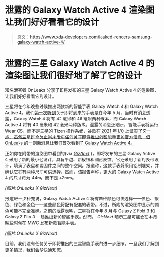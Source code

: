 # 泄露的 Galaxy Watch Active 4 渲染图让我们好好看看它的设计

> 原文：<https://www.xda-developers.com/leaked-renders-samsung-galaxy-watch-active-4/>

# 泄露的三星 Galaxy Watch Active 4 的渲染图让我们很好地了解了它的设计

知名泄密者 OnLeaks 分享了即将发布的三星 Galaxy Watch Active 4 的渲染图，让我们好好看看它的设计。

三星将在今年晚些时候推出两款新的智能手表 Galaxy Watch 4 和 Galaxy Watch Active 4。我们[第一次听到](https://www.xda-developers.com/samsung-galaxy-watch-4-wear-os-blood-glucose/)关于即将到来的手表是在今年 5 月，当时有消息透露，Galaxy Watch 4 将有 42 毫米和 46 毫米两种版本，而 Galaxy Watch Active 4 将有 40 毫米和 42 毫米两种版本。泄露的消息还暗示，智能手表将运行 Wear OS，而不是三星的 Tizen 操作系统，[谷歌在 2021 年 I/O 上证实了这一点。虽然三星迄今为止尚未发布任何关于即将推出的智能手表的官方信息，但 OnLeaks 的一则新消息让我们首次看到了 Galaxy Watch Active 4。](https://www.xda-developers.com/samsung-and-google-just-are-rebuilding-wear-os-to-challenge-the-apple-watch/)

正如你在附带的渲染图中看到的(via [*GizNext*](https://www.giznext.com/news/giznext-exclusive-samsung-galaxy-watch-active-4-5k-renders-details/) )，即将发布的三星 Galaxy Active 4 采用了新的最小化设计，具有平边、新按钮和圆形表盘。它还采用了新的表带设计，填满了表盘和紧固件之间的整个空间。报道称，这款手表将采用铝制框架，并确认它将有两种尺寸可供选择。然而，该报告声称，更大的 Galaxy Watch Active 4 的尺寸将为 44m，而不是 42mm。

*(图片:OnLeaks X GizNext)*

报道进一步补充说，Galaxy Watch Active 4 将有四种颜色可供选择——黑色、银色、绿色和金色——这些颜色将配有配套的表带。不过，所附的渲染图中显示的颜色可能不完全准确。之前的泄露表明，三星将在今年 8 月与 Galaxy Z Fold 3 和 Galaxy Z Flip 3 一起推出新的智能手表。然而， *GizNext* 暗示三星可能会在本月晚些时候在 MWC 发布新款智能手表。

*(图片:OnLeaks X GizNext)*

目前，我们没有任何关于即将推出的三星智能手表的进一步细节。一旦我们了解到更多情况，我们会尽快通知您。